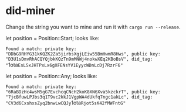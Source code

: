 # did-miner

Change the string you want to mine and run it with `cargo run --release`.

let position = Position::Start; looks like:

`Found a match: private key: "DDbG9RHYG31kKQZK2Za5jirbsXgjLEiw55BmHwmR8Hws", public key: "D3U1sDmvRhACQYQjbkKQzTn9mMNWj4nokwXEq2KBoBsV", did_tag: "`1ota`EsLSxJHTPxLx6gXFENsYV1EyycWDnLcDj7RzrF6"`

let position = Position::Any; looks like:

`Found a match: private key: "6RaBDzHc4wsM5gG7EvchcqCNcH2koK8XN6Xva5kzckrT", public key: "7jcBfuwLPJbs3q1T9vc2kkJ1VgpWA4dUkfq7ngc1akLc", did_tag: "CV3d6CxshxsZyq2bnwLwCQJy`1ota`Rjot5sK42fMWFntG"`
